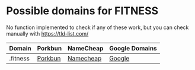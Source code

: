 # Possible domains for FITNESS

No function implemented to check if any of these work, but you can check manually with https://tld-list.com/

| Domain | Porkbun | NameCheap | Google Domains |
|---|---|---|---|
| .fitness | [Porkbun](https://porkbun.com/checkout/search?prb=e814663da1&tlds=&idnLanguage=&search=search&q=.fitness) | [Namecheap](https://www.namecheap.com/domains/registration/results/?domain=.fitness) | [Google](https://domains.google.com/registrar/search?searchTerm=.fitness) |
